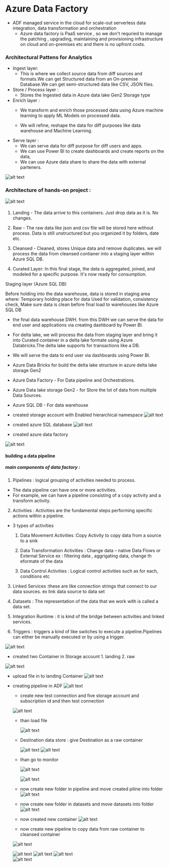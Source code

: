 # Azure Data Factory 

- ADF managed service in the cloud for scale-out serverless data integration, data transformation and orchestration 
  - Azure data factory is PaaS service , so we don't requried to manage the patching , upgrading, maintaining and provisioning infrastructure on cloud and on-premises etc and there is no upfront costs. 
### Architectural Pattens for Analytics

 -  Ingest layer: 
    -  This is where we collect source data from diff sources and formats.We can get Structured data from an On-premise Database.We can get semi-structured data like CSV, JSON files. 
 - Store / Process layer : 
    - Stores the Ingested data in Azure data lake Gen2 Storage type
 - Enrich layer : 
    - We transform and enrich those processed data using Azure machine learning to apply ML Models on processed data.

   - We will refine, reshape the data for diff purposes like data warehouse and Machine Learning.
- Serve layer : 
   -  We can serve data for diff purpose for diff users and apps.
   - We can use Power BI to create dashboards and create reports on the data,
   - We can use Azure data share to share the data with external parteners.

![alt text](image.png)


### Architecture of hands-on project :

![alt text](image-1.png)

#### 

 1. Landing - The data arrive to this containers.
Just drop data as it is. No changes.

2. Raw - The raw data like json and csv file will be stored here without process.
Data is still unstructured but you organized it by folders, date etc.

3. Cleansed - Cleaned, stores Unique data and remove duplicates.
we will process the data from cleansed contianer into a staging layer within Azure SQL DB.

4. Curated Layer: In this final stage, the data is aggregated, joined, and modeled for a specific purpose. It's now ready for consumption.

Staging layer (Azure SQL DB)

Before holding into the data warehouse, data is stored in staging area where:
Temporary holding place for data
Used for validation, consistency check,
Make sure data is clean before final load to warehouses like Azure SQL DB

- the final data warehouse DWH. from this DWH we can serve the data for end user and applications via creating dashboard by Power BI.

- For delta lake, we will process the data from staging layer and bring it into Curated container in a delta lake formate using Azure Databricks.The delta lake supports for transactions like a DB.

- We will serve the data to end user via dashboards using Power BI.

- Azure Data Bricks for build the delta lake structure in azure delta lake storage Gen2

- Azure Data Factory - For Data pipeline and Orchestrations.

- Azure Data lake storage Gen2 - for Store the lot of data from multiple Data Sources.

- Azure SQL DB - For data warehouse


- created storage account with Enabled hierarchical namespace
![alt text](image-2.png)

- created azure SQL database 
  ![alt text](image-3.png)

- created azure data factory 

![alt text](image-4.png)


#### building a data pipeline

 #####  main components of data factory :

 1. Pipelines : logical grouping of activities needed to process.
 - The data pipeline can have one or more activities.
 - For example, we can have a pipeline consisting of a copy activity and a transform activity.

 2. Activities : Activities are the fundamental steps performing specific actions within a pipeline.

   - 3 types of activities 
      1. Data Movement Activities :Copy Activity to copy data from a source to a sink

      2. Data Transformation Activities : Change data – native Data Flows or External Service ex : filtering data , aggrigating data, change th eformate of the data 

      3. Data Control Activities : Logical control activities such as for each, conditions etc



 3. Linked Services :these are like connection strings that connect to our data sources. ex link data source to data set

 4. Datasets : The representation of the data that we work with is called a data set.

 5. Integration Runtime :  it is kind of the bridge between activities and linked services.

 6. Triggers :  triggers a kind of like switches to execute a pipeline.Pipelines can either be manually executed or by using a trigger.

![alt text](image-5.png)

- created two Container in  Storage account 1. landing 2. raw

![alt text](image-6.png)

- upload file in to landing Container
 ![alt text](image-7.png)

- creating pipeline in ADF
  ![alt text](image-8.png)
    - create new test connection and five storage account and subscription id and then test connection

    ![alt text](image-9.png)
   
    - than load file 

      ![alt text](image-10.png)

    - Destination data store : give Destination as a raw container

       ![alt text](image-11.png)
       ![alt text](image-12.png)

    - than go to monitor 

      ![alt text](image-13.png)   

      ![alt text](image-14.png)


     - now create new folder in pipeline and move created piline into folder 
      ![alt text](image-15.png)

     - now create new folder in datasets and move datasets  into folder 
     ![alt text](image-16.png) 

     - now created new container
       ![alt text](image-17.png)


     - now create new pipeline to copy data from raw container to cleansed  container

     ![alt text](image-18.png)


     ![alt text](image-19.png)
     ![alt text](image-20.png)
     ![alt text](image-21.png)  
     ![alt text](image-22.png)
     











